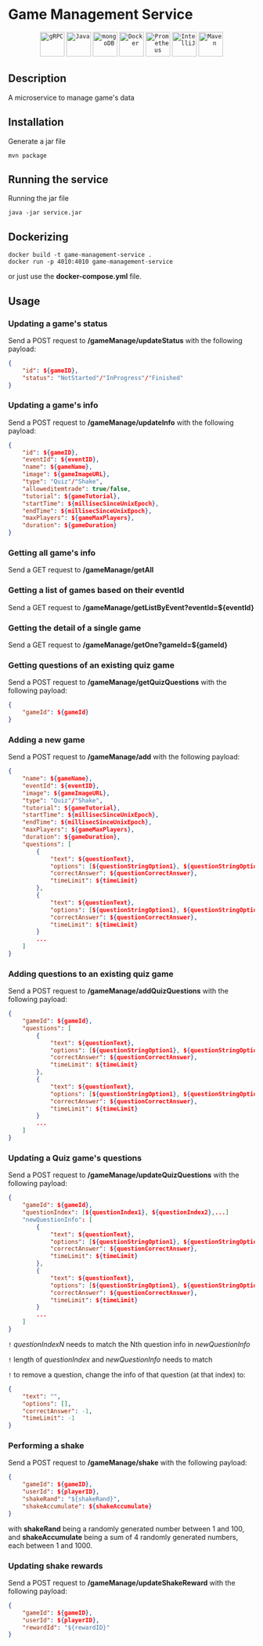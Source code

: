 # Game Management Service

<div align="center">
	<code><img width="50" src="https://user-images.githubusercontent.com/25181517/192107855-e669c777-9172-49c5-b7e0-404e29df0fee.png" alt="gRPC" title="gRPC"/></code>
	<code><img width="50" src="https://user-images.githubusercontent.com/25181517/117201156-9a724800-adec-11eb-9a9d-3cd0f67da4bc.png" alt="Java" title="Java"/></code>
	<code><img width="50" src="https://user-images.githubusercontent.com/25181517/182884177-d48a8579-2cd0-447a-b9a6-ffc7cb02560e.png" alt="mongoDB" title="mongoDB"/></code>
	<code><img width="50" src="https://user-images.githubusercontent.com/25181517/117207330-263ba280-adf4-11eb-9b97-0ac5b40bc3be.png" alt="Docker" title="Docker"/></code>
	<code><img width="50" src="https://user-images.githubusercontent.com/25181517/182534182-c510199a-7a4d-4084-96e3-e3db2251bbce.png" alt="Prometheus" title="Prometheus"/></code>
    <code><img width="50" src="https://user-images.githubusercontent.com/25181517/192108890-200809d1-439c-4e23-90d3-b090cf9a4eea.png" alt="IntelliJ" title="IntelliJ"/></code>
	<code><img width="50" src="https://user-images.githubusercontent.com/25181517/117207242-07d5a700-adf4-11eb-975e-be04e62b984b.png" alt="Maven" title="Maven"/></code>
</div>

## Description
A microservice to manage game's data

## Installation
Generate a jar file
```console
mvn package
```

## Running the service
Running the jar file
```console
java -jar service.jar
```

## Dockerizing
```console
docker build -t game-management-service .
docker run -p 4010:4010 game-management-service
```
or just use the **docker-compose.yml** file.

## Usage
### Updating a game's status
Send a POST request to **/gameManage/updateStatus** with the following payload:
```json
{
    "id": ${gameID},
    "status": "NotStarted"/"InProgress"/"Finished"
}
```
### Updating a game's info
Send a POST request to **/gameManage/updateInfo** with the following payload:
```json
{
    "id": ${gameID},
    "eventId": ${eventID},
    "name": ${gameName},
    "image": ${gameImageURL},
    "type": "Quiz"/"Shake",
    "alloweditemtrade": true/false,
    "tutorial": ${gameTutorial},
    "startTime": ${millisecSinceUnixEpoch},
    "endTime": ${millisecSinceUnixEpoch},
    "maxPlayers": ${gameMaxPlayers},
    "duration": ${gameDuration}
}
```
### Getting all game's info
Send a GET request to **/gameManage/getAll**
### Getting a list of games based on their eventId
Send a GET request to **/gameManage/getListByEvent?eventId=${eventId}**
### Getting the detail of a single game
Send a GET request to **/gameManage/getOne?gameId=${gameId}**
### Getting questions of an existing quiz game
Send a POST request to **/gameManage/getQuizQuestions** with the following payload:
```json
{
    "gameId": ${gameId}
}
```
### Adding a new game
Send a POST request to **/gameManage/add** with the following payload:
```json
{
    "name": ${gameName},
    "eventId": ${eventID},
    "image": ${gameImageURL},
    "type": "Quiz"/"Shake",
    "tutorial": ${gameTutorial},
    "startTime": ${millisecSinceUnixEpoch},
    "endTime": ${millisecSinceUnixEpoch},
    "maxPlayers": ${gameMaxPlayers},
    "duration": ${gameDuration},
    "questions": [
        {
            "text": ${questionText},
            "options": [${questionStringOption1}, ${questionStringOption2}, ...],
            "correctAnswer": ${questionCorrectAnswer},
            "timeLimit": ${timeLimit}
        },
        {
            "text": ${questionText},
            "options": [${questionStringOption1}, ${questionStringOption2}, ...],
            "correctAnswer": ${questionCorrectAnswer},
            "timeLimit": ${timeLimit}
        }
        ...
    ]
}
```
### Adding questions to an existing quiz game
Send a POST request to **/gameManage/addQuizQuestions** with the following payload:
```json
{
    "gameId": ${gameId},
    "questions": [
        {
            "text": ${questionText},
            "options": [${questionStringOption1}, ${questionStringOption2}, ...],
            "correctAnswer": ${questionCorrectAnswer},
            "timeLimit": ${timeLimit}
        },
        {
            "text": ${questionText},
            "options": [${questionStringOption1}, ${questionStringOption2}, ...],
            "correctAnswer": ${questionCorrectAnswer},
            "timeLimit": ${timeLimit}
        }
        ...
    ]
}
```
### Updating a Quiz game's questions
Send a POST request to **/gameManage/updateQuizQuestions** with the following payload:
```json
{
    "gameId": ${gameId},
    "questionIndex": [${questionIndex1}, ${questionIndex2},...]
    "newQuestionInfo": [
        {
            "text": ${questionText},
            "options": [${questionStringOption1}, ${questionStringOption2}, ...],
            "correctAnswer": ${questionCorrectAnswer},
            "timeLimit": ${timeLimit}
        },
        {
            "text": ${questionText},
            "options": [${questionStringOption1}, ${questionStringOption2}, ...],
            "correctAnswer": ${questionCorrectAnswer},
            "timeLimit": ${timeLimit}
        }
        ...
    ]
}
```
`!` *questionIndexN* needs to match the Nth question info in *newQuestionInfo*

`!` length of *questionIndex* and *newQuestionInfo* needs to match

`!` to remove a question, change the info of that question (at that index) to:
```json
{
    "text": "",
    "options": [],
    "correctAnswer": -1,
    "timeLimit": -1
}
```
### Performing a shake
Send a POST request to **/gameManage/shake** with the following payload:
```json
{
    "gameId": ${gameID},
    "userId": ${playerID},
    "shakeRand": "${shakeRand}",
    "shakeAccumulate": ${shakeAccumulate}
}
```
with **shakeRand** being a randomly generated number between 1 and 100, and **shakeAccumulate** being a sum of 4 randomly generated numbers, each between 1 and 1000.
### Updating shake rewards
Send a POST request to **/gameManage/updateShakeReward** with the following payload:
```json
{
    "gameId": ${gameID},
    "userId": ${playerID},
    "rewardId": "${rewardID}"
}
```